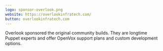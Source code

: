 ```yaml
---
logo: sponsor-overlook.png
website: https://overlookinfratech.com/
button: overlookinfratech.com
---
```


Overlook sponsored the original community builds.
They are longtime Puppet experts and offer OpenVox support plans and custom development options.
